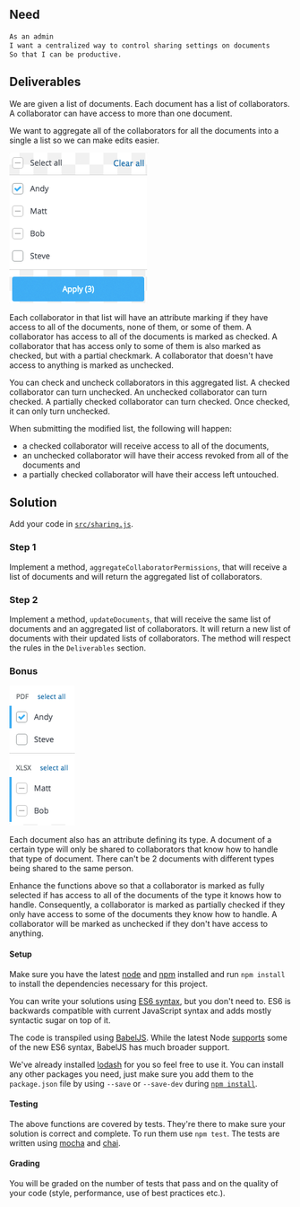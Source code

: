 ## Need

```gherkin
As an admin
I want a centralized way to control sharing settings on documents
So that I can be productive.
```


## Deliverables

We are given a list of documents. Each document has a list of collaborators. A
collaborator can have access to more than one document.

We want to aggregate all of the collaborators for all the documents into a
single a list so we can make edits easier.

![selection](imgs/filter.png)

Each collaborator in that list will have an attribute marking if they have
access to all of the documents, none of them, or some of them. A collaborator
has access to all of the documents is marked as checked. A collaborator that has
access only to some of them is also marked as checked, but with a partial
checkmark. A collaborator that doesn't have access to anything is marked as
unchecked.

You can check and uncheck collaborators in this aggregated list. A checked
collaborator can turn unchecked. An unchecked collaborator can turn checked. A
partially checked collaborator can turn checked. Once checked, it can only turn
unchecked.

When submitting the modified list, the following will happen:

- a checked collaborator will receive access to all of the documents,
- an unchecked collaborator will have their access revoked from all of the
  documents and
- a partially checked collaborator will have their access left untouched.


## Solution

Add your code in [`src/sharing.js`](src/sharing.js).


### Step 1

Implement a method, `aggregateCollaboratorPermissions`, that will receive a
list of documents and will return the aggregated list of collaborators.


### Step 2

Implement a method, `updateDocuments`, that will receive the same list of
documents and an aggregated list of collaborators. It will return a new list of
documents with their updated lists of collaborators. The method will respect
the rules in the `Deliverables` section.


### Bonus

![selection](imgs/bonus.png)

Each document also has an attribute defining its type. A document of a certain
type will only be shared to collaborators that know how to handle that type of
document. There can't be 2 documents with different types being shared to the
same person.

Enhance the functions above so that a collaborator is marked as fully selected
if has access to all of the documents of the type it knows how to handle.
Consequently, a collaborator is marked as partially checked if they only have
access to some of the documents they know how to handle. A collaborator will
be marked as unchecked if they don't have access to anything.


#### Setup

Make sure you have the latest [node](https://nodejs.org/download/) and
[npm](https://docs.npmjs.com/getting-started/installing-node) installed and run
`npm install` to install the dependencies necessary for this project.

You can write your solutions using [ES6 syntax](http://es6-features.org/), but
you don't need to. ES6 is backwards compatible with current JavaScript syntax
and adds mostly syntactic sugar on top of it.

The code is transpiled using [BabelJS](https://babeljs.io/). While the latest
Node [supports](https://kangax.github.io/compat-table/es6/) some of the new ES6
syntax, BabelJS has much broader support.

We've already installed [lodash](https://lodash.com/docs) for you so feel free
to use it. You can install any other packages you need, just make sure you add
them to the `package.json` file by using `--save` or `--save-dev` during [`npm
install`](https://docs.npmjs.com/cli/install).


#### Testing

The above functions are covered by tests. They're there to make sure your
solution is correct and complete. To run them use `npm test`. The tests are
written using [mocha](http://mochajs.org/) and [chai](http://chaijs.com/).


#### Grading

You will be graded on the number of tests that pass and on the quality of your
code (style, performance, use of best practices etc.).
